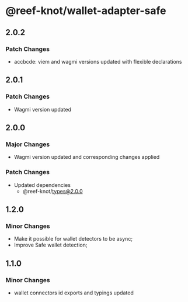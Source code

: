 # @reef-knot/wallet-adapter-safe

## 2.0.2

### Patch Changes

- accbcde: viem and wagmi versions updated with flexible declarations

## 2.0.1

### Patch Changes

- Wagmi version updated

## 2.0.0

### Major Changes

- Wagmi version updated and corresponding changes applied

### Patch Changes

- Updated dependencies
  - @reef-knot/types@2.0.0

## 1.2.0

### Minor Changes

- Make it possible for wallet detectors to be async;
- Improve Safe wallet detection;

## 1.1.0

### Minor Changes

- wallet connectors id exports and typings updated
